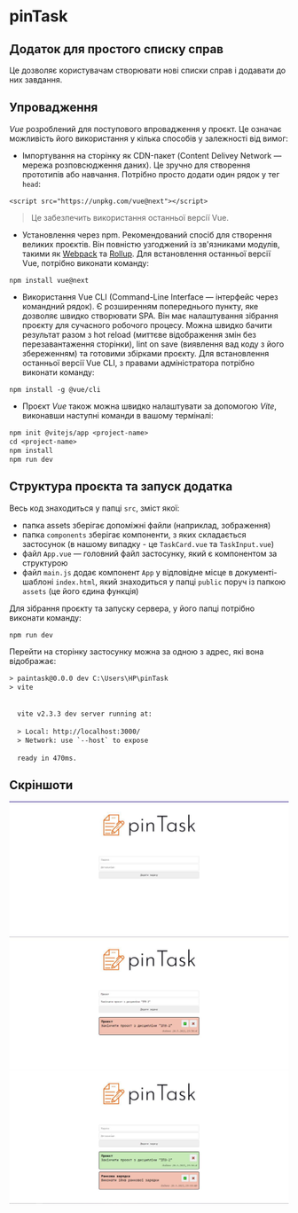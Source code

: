# pinTask

## Додаток для простого списку справ
Це дозволяє користувачам створювати нові списки справ і додавати до них завдання.

## Упровадження
*Vue* розроблений для поступового впровадження у проєкт. Це означає можливість його використання у кілька способів у залежності від вимог:
- Імпортування на сторінку як CDN-пакет (Content Delivey Network — мережа розповсюдження даних). Це зручно для створення прототипів або навчання. Потрібно просто додати один рядок у тег ```head```: 
```
<script src="https://unpkg.com/vue@next"></script>
```
  >Це забезпечить використання останньої версії Vue.
- Установлення через npm. Рекомендований спосіб для створення великих проєктів. Він повністю узгоджений із зв'язниками модулів, такими як [Webpack](https://webpack.js.org/) та [Rollup](https://rollupjs.org/guide/en/). Для встановлення останньої версії Vue, потрібно виконати команду:
```
npm install vue@next
```
- Використання Vue CLI (Command-Line Interface — інтерфейс через командний рядок). Є розширенням попереднього пункту, яке дозволяє швидко створювати SPA. Він має налаштування зібрання проєкту для сучасного робочого процесу. Можна швидко бачити результат разом з hot reload (миттєве відображення змін без перезавантаження сторінки), lint on save (виявлення вад коду з його збереженням) та готовими збірками проєкту. Для встановлення останньої версії Vue CLI, з правами адміністратора потрібно виконати команду:
```
npm install -g @vue/cli
```
- Проєкт *Vue* також можна швидко налаштувати за допомогою *Vite*, виконавши наступні команди в вашому терміналі:
```
npm init @vitejs/app <project-name>
cd <project-name>
npm install
npm run dev
```
## Структура проєкта та запуск додатка
Весь код знаходиться у папці ```src```, зміст якої:
- папка assets зберігає допоміжні файли (наприклад, зображення)
- папка ```components``` зберігає компоненти, з яких складається застосунок (в нашому випадку - це ```TaskCard.vue``` та ```TaskInput.vue```)
- файл ```App.vue``` — головний файл застосунку, який є компонентом за структурою
- файл ```main.js``` додає компонент ```App``` у відповідне місце в документі-шаблоні ```index.html```, який знаходиться у папці ```public``` поруч із папкою ```assets``` (це його єдина функція)

Для зібрання проєкту та запуску сервера, у його папці потрібно виконати команду:
```
npm run dev
```

Перейти на сторінку застосунку можна за одною з адрес, які вона відображає:
```
> paintask@0.0.0 dev C:\Users\HP\pinTask
> vite


  vite v2.3.3 dev server running at:

  > Local: http://localhost:3000/
  > Network: use `--host` to expose

  ready in 470ms.

```
## Скріншоти
![alt text](images/interface1.png)
![alt text](images/interface2.png)
![alt text](images/interface3.png)
